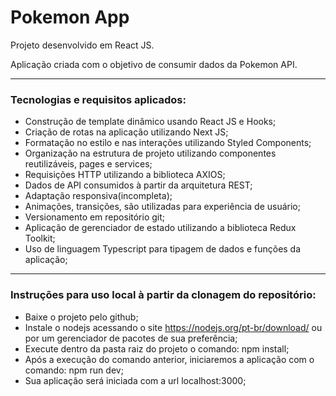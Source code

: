 <h1>Pokemon App</h1>

<p>Projeto desenvolvido em React JS.</p>
<p>Aplicação criada com o objetivo de consumir dados da Pokemon API.</p>

<hr></hr>

<h3>Tecnologias e requisitos aplicados:</h3>
	
- Construção de template dinâmico usando React JS e Hooks;
- Criação de rotas na aplicação utilizando Next JS;
- Formatação no estilo e nas interações utilizando Styled Components;
- Organização na estrutura de projeto utilizando componentes reutilizáveis, pages e services;
- Requisições HTTP utilizando a biblioteca AXIOS;
- Dados de API consumidos à partir da arquitetura REST;
- Adaptação responsiva(incompleta);
- Animações, transições, são utilizadas para experiência de usuário;
- Versionamento em repositório git;
- Aplicação de gerenciador de estado utilizando a biblioteca Redux Toolkit;
- Uso de linguagem Typescript para tipagem de dados e funções da aplicação;

<hr></hr>

<h3>Instruções para uso local à partir da clonagem do repositório:</h3>

- Baixe o projeto pelo github;
- Instale o nodejs acessando o site https://nodejs.org/pt-br/download/ ou por um gerenciador de pacotes de sua preferência;
- Execute dentro da pasta raiz do projeto o comando: npm install;
- Após a execução do comando anterior, iniciaremos a aplicação com o comando: npm run dev;
- Sua aplicação será iniciada com a url localhost:3000;
